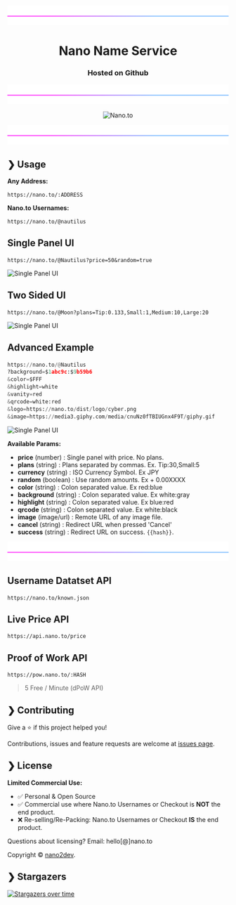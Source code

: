 ![line](https://github.com/fwd/n2/raw/master/.github/line.png)

<h1 align="center">Nano Name Service</h1>
<h3 align="center">Hosted on Github</h3>


![line](https://github.com/fwd/n2/raw/master/.github/line.png)

<p align="center">
  <img src="https://github.com/fwd/nano/raw/master/dist/images/banner.png" alt="Nano.to" />
</p>

![line](https://github.com/fwd/n2/raw/master/.github/line.png)

## ❯ Usage

**Any Address:**
```text
https://nano.to/:ADDRESS
```

**Nano.to Usernames:**
```text
https://nano.to/@nautilus
```

## Single Panel UI

```
https://nano.to/@Nautilus?price=50&random=true
```

<img src="https://github.com/fwd/nano/raw/master/dist/images/single-ui.png" alt="Single Panel UI" />

## Two Sided UI

```
https://nano.to/@Moon?plans=Tip:0.133,Small:1,Medium:10,Large:20
```

<img src="https://github.com/fwd/nano/raw/master/dist/images/double-ui.png" alt="Single Panel UI" />

## Advanced Example

```python
https://nano.to/@Nautilus
?background=$1abc9c:$9b59b6
&color=$FFF
&highlight=white
&vanity=red
&qrcode=white:red
&logo=https://nano.to/dist/logo/cyber.png
&image=https://media3.giphy.com/media/cnuNz0fTBIUGnx4F9T/giphy.gif
```

<img src="https://github.com/fwd/nano/raw/master/dist/images/custom-ui.png" alt="Single Panel UI" />

**Available Params:**

- **price** (number) : Single panel with price. No plans.
- **plans** (string) : Plans separated by commas. Ex. Tip:30,Small:5
- **currency** (string) : ISO Currency Symbol. Ex JPY
- **random** (boolean) : Use random amounts. Ex + 0.00XXXX
- **color** (string) : Colon separated value. Ex red:blue
- **background** (string) : Colon separated value. Ex white:gray
- **highlight** (string) : Colon separated value. Ex blue:red
- **qrcode** (string) : Colon separated value. Ex white:black
- **image** (image/url) : Remote URL of any image file.
- **cancel** (string) : Redirect URL when pressed 'Cancel'
- **success** (string) : Redirect URL on success. ```{{hash}}```.

![line](https://github.com/fwd/n2/raw/master/.github/line.png)


## Username Datatset API

```
https://nano.to/known.json
```

## Live Price API

```
https://api.nano.to/price
```

## Proof of Work API

```
https://pow.nano.to/:HASH
```

> 5 Free / Minute (dPoW API)

## ❯ Contributing

Give a ⭐️ if this project helped you!

Contributions, issues and feature requests are welcome at [issues page](https://github.com/fwd/nano-names/issues).

## ❯ License

**Limited Commercial Use:**

- ✅ Personal & Open Source
- ✅ Commercial use where Nano.to Usernames or Checkout is **NOT** the end product.
- ❌ Re-selling/Re-Packing: Nano.to Usernames or Checkout **IS** the end product.

Questions about licensing? Email: hello[@]nano.to

Copyright © [nano2dev](https://twitter.com/nano2dev).

## ❯ Stargazers

[![Stargazers over time](https://starchart.cc/fwd/nano-names.svg)](https://github.com/fwd/nano-names)
